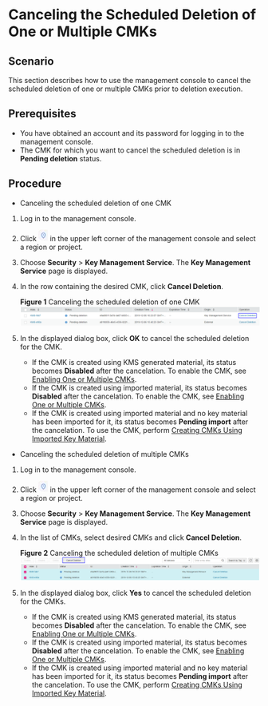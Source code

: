 # Canceling the Scheduled Deletion of One or Multiple CMKs<a name="kms_01_0036"></a>

## Scenario<a name="section2425549414337"></a>

This section describes how to use the management console to cancel the scheduled deletion of one or multiple CMKs prior to deletion execution.

## Prerequisites<a name="section2256777914731"></a>

-   You have obtained an account and its password for logging in to the management console.
-   The CMK for which you want to cancel the scheduled deletion is in  **Pending deletion**  status.

## Procedure<a name="section10862719153923"></a>

-   Canceling the scheduled deletion of one CMK

1.  Log in to the management console.
2.  Click  ![](figures/icon-region.png)  in the upper left corner of the management console and select a region or project.
3.  Choose  **Security**  \>  **Key Management Service**. The  **Key Management Service**  page is displayed.
4.  In the row containing the desired CMK, click  **Cancel Deletion**.

    **Figure  1**  Canceling the scheduled deletion of one CMK<a name="fig4631005294419"></a>  
    ![](figures/canceling-the-scheduled-deletion-of-one-cmk.png "canceling-the-scheduled-deletion-of-one-cmk")

5.  In the displayed dialog box, click  **OK**  to cancel the scheduled deletion for the CMK.

    -   If the CMK is created using KMS generated material, its status becomes  **Disabled**  after the cancelation. To enable the CMK, see  [Enabling One or Multiple CMKs](enabling-one-or-multiple-cmks.md).
    -   If the CMK is created using imported material, its status becomes  **Disabled**  after the cancelation. To enable the CMK, see  [Enabling One or Multiple CMKs](enabling-one-or-multiple-cmks.md).
    -   If the CMK is created using imported material and no key material has been imported for it, its status becomes  **Pending import**  after the cancelation. To use the CMK, perform  [Creating CMKs Using Imported Key Material](creating-cmks-using-imported-key-material.md).


-   Canceling the scheduled deletion of multiple CMKs

1.  Log in to the management console.
2.  Click  ![](figures/icon-region.png)  in the upper left corner of the management console and select a region or project.
3.  Choose  **Security**  \>  **Key Management Service**. The  **Key Management Service**  page is displayed.
4.  In the list of CMKs, select desired CMKs and click  **Cancel Deletion**.

    **Figure  2**  Canceling the scheduled deletion of multiple CMKs<a name="fig3430559694720"></a>  
    ![](figures/canceling-the-scheduled-deletion-of-multiple-cmks.png "canceling-the-scheduled-deletion-of-multiple-cmks")

5.  In the displayed dialog box, click  **Yes**  to cancel the scheduled deletion for the CMKs.

    -   If the CMK is created using KMS generated material, its status becomes  **Disabled**  after the cancelation. To enable the CMK, see  [Enabling One or Multiple CMKs](enabling-one-or-multiple-cmks.md).
    -   If the CMK is created using imported material, its status becomes  **Disabled**  after the cancelation. To enable the CMK, see  [Enabling One or Multiple CMKs](enabling-one-or-multiple-cmks.md).
    -   If the CMK is created using imported material and no key material has been imported for it, its status becomes  **Pending import**  after the cancelation. To use the CMK, perform  [Creating CMKs Using Imported Key Material](creating-cmks-using-imported-key-material.md).


